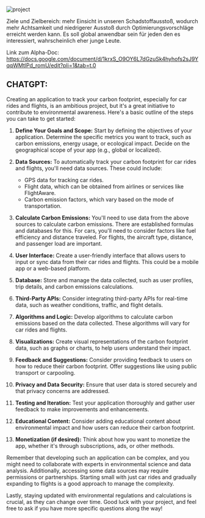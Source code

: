 ![project](https://github.com/user-attachments/assets/a4af2842-96fc-412b-ac8e-a413e12add19)

Ziele und Zielbereich:
	mehr Einsicht in unseren Schadstoffausstoß, wodurch mehr Achtsamkeit und niedrigerer Ausstoß durch Optimierungsvorschläge erreicht werden kann. Es 	soll global anwendbar sein für jeden den es interessiert, wahrscheinlich eher junge Leute.

 Link zum Alpha-Doc:
 https://docs.google.com/document/d/1krxS_O9OY6L7dGzuSk4hyhofs2sJ9YqqWMtlPd_romU/edit?pli=1&tab=t.0



CHATGPT:
---
Creating an application to track your carbon footprint, especially for car rides and flights, is an ambitious project, but it's a great initiative to contribute to environmental awareness. Here's a basic outline of the steps you can take to get started:

1. **Define Your Goals and Scope:**
   Start by defining the objectives of your application. Determine the specific metrics you want to track, such as carbon emissions, energy usage, or ecological impact. Decide on the geographical scope of your app (e.g., global or localized).

2. **Data Sources:**
   To automatically track your carbon footprint for car rides and flights, you'll need data sources. These could include:
   - GPS data for tracking car rides.
   - Flight data, which can be obtained from airlines or services like FlightAware.
   - Carbon emission factors, which vary based on the mode of transportation.

3. **Calculate Carbon Emissions:**
   You'll need to use data from the above sources to calculate carbon emissions. There are established formulas and databases for this. For cars, you'll need to consider factors like fuel efficiency and distance traveled. For flights, the aircraft type, distance, and passenger load are important.

4. **User Interface:**
   Create a user-friendly interface that allows users to input or sync data from their car rides and flights. This could be a mobile app or a web-based platform.

5. **Database:**
   Store and manage the data collected, such as user profiles, trip details, and carbon emissions calculations.

6. **Third-Party APIs:**
   Consider integrating third-party APIs for real-time data, such as weather conditions, traffic, and flight details.

7. **Algorithms and Logic:**
   Develop algorithms to calculate carbon emissions based on the data collected. These algorithms will vary for car rides and flights.

8. **Visualizations:**
   Create visual representations of the carbon footprint data, such as graphs or charts, to help users understand their impact.

9. **Feedback and Suggestions:**
   Consider providing feedback to users on how to reduce their carbon footprint. Offer suggestions like using public transport or carpooling.

10. **Privacy and Data Security:**
    Ensure that user data is stored securely and that privacy concerns are addressed.

11. **Testing and Iteration:**
    Test your application thoroughly and gather user feedback to make improvements and enhancements.

12. **Educational Content:**
    Consider adding educational content about environmental impact and how users can reduce their carbon footprint.

13. **Monetization (if desired):**
    Think about how you want to monetize the app, whether it's through subscriptions, ads, or other methods.

Remember that developing such an application can be complex, and you might need to collaborate with experts in environmental science and data analysis. Additionally, accessing some data sources may require permissions or partnerships. Starting small with just car rides and gradually expanding to flights is a good approach to manage the complexity.

Lastly, staying updated with environmental regulations and calculations is crucial, as they can change over time. Good luck with your project, and feel free to ask if you have more specific questions along the way!
